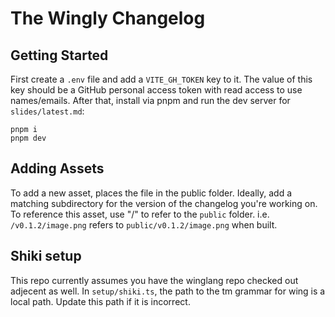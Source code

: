 # The Wingly Changelog

## Getting Started

First create a `.env` file and add a `VITE_GH_TOKEN` key to it.
The value of this key should be a GitHub personal access token with read access to use names/emails.
After that, install via pnpm and run the dev server for `slides/latest.md`:

```
pnpm i
pnpm dev
```

## Adding Assets

To add a new asset, places the file in the public folder. Ideally, add a matching subdirectory for the version of the changelog you're working on.
To reference this asset, use "/" to refer to the `public` folder. i.e. `/v0.1.2/image.png` refers to `public/v0.1.2/image.png` when built.

## Shiki setup

This repo currently assumes you have the winglang repo checked out adjecent as well. In `setup/shiki.ts`, the path to the tm grammar for wing is a local path. Update this path if it is incorrect.
